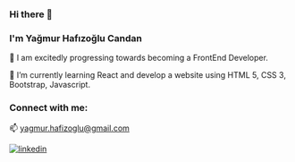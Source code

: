 ### Hi there 👋

### I'm Yağmur Hafızoğlu Candan

👀 I am excitedly progressing towards becoming a FrontEnd Developer.

🌱 I’m currently learning React and develop a website using HTML 5, CSS 3, Bootstrap, Javascript. 


### Connect with me:
📫 yagmur.hafizoglu@gmail.com

[![linkedin](https://img.shields.io/badge/Linkedin-000000?style=for-the-badge&logo=Linkedin&logoColor=white)](https://www.linkedin.com/in/yağmurhafızoğlu/)

  
